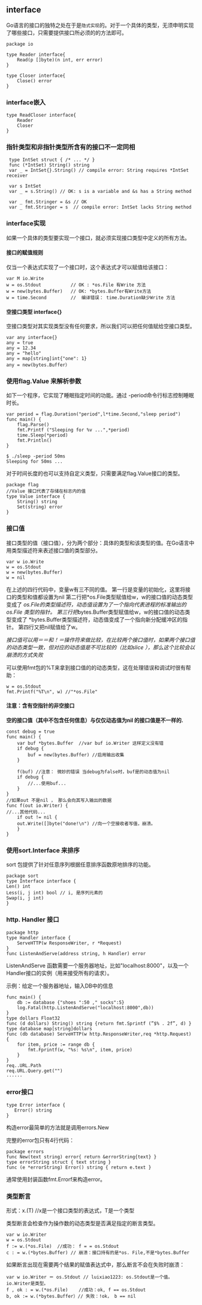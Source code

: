 ## interface

Go语言的接口的独特之处在于是`隐式实现`的。对于一个具体的类型，无须申明实现了哪些接口，只需要提供接口所必须的的方法即可。

```
package io

type Reader interface{
    Read(p []byte)(n int, err error)
}

type Closer interface{
    Close() error
}
```

### interface嵌入
```
type ReadCloser interface{
    Reader
    Closer
}
```

### 指针类型和非指针类型所含有的接口不一定同相

```
 type IntSet struct { /* ... */ }
 func (*IntSet) String() string
 var _ = IntSet{}.String() // compile error: String requires *IntSet receiver
  
 var s IntSet
 var _ = s.String() // OK: s is a variable and &s has a String method
 
 var _ fmt.Stringer = &s // OK
 var _ fmt.Stringer = s  // compile error: IntSet lacks String method
```

### interface实现

如果一个具体的类型要实现一个接口，就必须实现接口类型中定义的所有方法。

#### 接口的赋值规则

仅当一个表达式实现了一个接口时，这个表达式才可以赋值给该接口：
```
var M io.Write 
w = os.Stdout           // OK : *os.File 有Write 方法
w = new(bytes.Buffer)   // OK: *bytes.Buffer有Write方法
w = time.Second         //  编译错误： time.Duration缺少Write 方法
```
#### 空接口类型 interface{}

空接口类型对其实现类型没有任何要求，所以我们可以把任何值赋给空接口类型。

```
var any interface{}
any = true
any = 12.34
any = "hello"
any = map[string]int{"one": 1}
any = new(bytes.Buffer）
```

### 使用flag.Value 来解析参数
如下一个程序，它实现了睡眠指定时间的功能。通过 -period命令行标志控制睡眠时长。

```
var period = flag.Duration("period",l*time.Second,"sleep period")
func main() {
    flag.Parse()
    fmt.Printf ("Sleeping for %v ...",*period)
    time.Sleep(*period)
    fmt.Println()
}

$ ./sleep -period 50ms
Sleeping for 50ms ...
```
对于时间长度的也可以支持自定义类型，只需要满足flag.Value接口的类型。
```
package flag
//Value 接口代表了存储在标志内的值
type Value interface {
    String() string
    Set(string) error
}
```

### 接口值

接口类型的值（接口值），分为两个部分：具体的类型和该类型的值。在Go语言中用类型描述符来表述接口值的类型部分。
```
var w io.Write  
w = os.Stdout   
w = new(bytes.Buffer)
w = nil
```
在上述的四行代码中，变量w有三不同的值。
第一行是变量的初始化，这里将接口的类型和值都设置为nil
第二行把*os.File类型赋值给w，w的接口值的动态类型变成了 *os.File的类型描述符，动态值设置为了一个指向代表进程的标准输出的os.File 类型的指针。
第三行把*bytes.Buffer类型赋值给w，w的接口值的动态类型变成了 *bytes.Buffer类型描述符，动态值变成了一个指向新分配缓冲区的指针。
第四行又把nil赋值给了w。

*接口值可以用＝＝和！＝操作符来做比较，在比较两个接口值时，如果两个接口值的动态类型一致，但对应的动态值是不可比较的（比如slice ），那么这个比较会以崩溃的方式失败*

可以使用fmt包的%T来拿到接口值的的动态类型，这在处理错误和调试时很有帮助：
```
w = os.Stdout
fmt.Printf("%T\n", w) //"*os.File"
```

#### 注意：含有空指针的非空接口
**空的接口值（其中不包含任何信息）与仅仅动态值为nil 的接口值是不一样的.**

```
const debug = true
func main() {
    var buf *bytes.Buffer  //var buf io.Writer 这样定义没有错
    if debug {
        buf = new(bytes.Buffer) //启用输出收集
    }
    
    f(buf) //注意： 微妙的错误 当debug为false时，buf是的动态值为nil
    if debug {
        //...使用buf...
    }
}
//如果out 不是nil ， 那么会向其写入输出的数据
func f(out io.Writer) {
//...其他代码...
    if out != nil {
    out.Write([]byte("done!\n") //向一个空接收者写值，崩溃。
    }
}
```

### 使用sort.Interface 来排序

sort 包提供了针对任意序列根据任意排序函数原地排序的功能。

```
package sort
type Interface interface { 
Len() int 
Less(i, j int) bool // i, 是序列元素的
Swap(i, j int)
}
```

### http. Handler 接口

```
package http
type Handler interface {
    ServeHTTP(w ResponseWriter, r *Request)
}
func ListenAndServe(address string, h Handler) error
```
ListenAndServe 函数需要一个服务器地址，比如"localhost:8000"，以及一个Handler接口的实例（用来接受所有的请求）。

 示例：给定一个服务器地址，输入DB中的信息

```
func main() {
    db := database {"shoes ":50 ," socks":5}
    log.Fatal(http.ListenAndServe("localhost:8000",db))
}
type dollars Float32
func (d dollars) String() string {return fmt.Sprintf (”$% . 2f”, d) }
type database map[string]dollars
func (db database) ServeHTTP(w http.ResponseWriter,req *http.Request) { 
    for item, price := range db {
        fmt.Fprintf(w, "%s: %s\n", item, price)
    }
}
req..URL.Path
req.URL.Query.get("")
······
```
 
 ### error接口
 
 ```
 type Error interface {
    Error() string
}
 ```
 构造error最简单的方法就是调用errors.New
 
完整的error包只有4行代码：
```
package errors
func New(text string) error{ return &errorString{text} }
type errorString struct { text string }
func (e *errorString) Error() string { return e.text }
```

通常使用封装函数fmt.Errorf来构造error。

### 类型断言

形式：x.(T) //x是一个接口类型的表达式，T是一个类型

类型断言会检查作为操作数的动态类型是否满足指定的断言类型。

```
var w io.Writer
w = os.Stdout
f := w.(*os.File)  //成功： f = = os.Stdout
c : = w.(*bytes.Buffer) // 崩溃：接口持有的是*os. File,不是*bytes.Buffer
```


如果断言出现在需要两个结果的赋值表达式中，那么断言不会在失败时崩溃：
```
var w io.Writer ＝ os.Stdout // luixiao1223: os.Stdout是一个值。 io.Writer是类型。
f , ok : = w.(*os.File)    //成功：ok, f == os.Stdout
b, ok := w.(*bytes.Buffer）// 失败：!ok， b == nil
```

